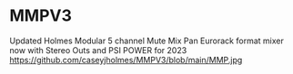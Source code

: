 # MMPV3
Updated Holmes Modular 5 channel Mute Mix Pan Eurorack format mixer now with Stereo Outs and PSI POWER for 2023
https://github.com/caseyjholmes/MMPV3/blob/main/MMP.jpg

